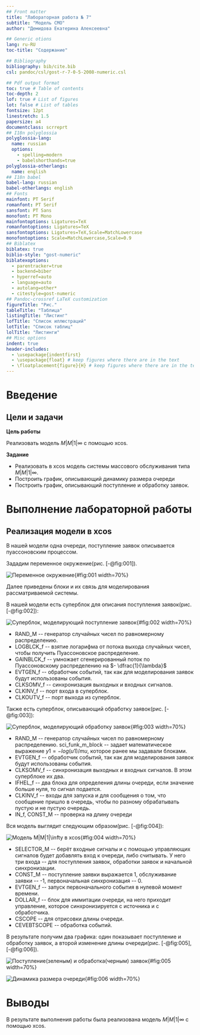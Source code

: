 ```yaml
---
## Front matter
title: "Лабораторная работа № 7"
subtitle: "Модель СМО"
author: "Демидова Екатерина Алексеевна"

## Generic otions
lang: ru-RU
toc-title: "Содержание"

## Bibliography
bibliography: bib/cite.bib
csl: pandoc/csl/gost-r-7-0-5-2008-numeric.csl

## Pdf output format
toc: true # Table of contents
toc-depth: 2
lof: true # List of figures
lot: false # List of tables
fontsize: 12pt
linestretch: 1.5
papersize: a4
documentclass: scrreprt
## I18n polyglossia
polyglossia-lang:
  name: russian
  options:
	- spelling=modern
	- babelshorthands=true
polyglossia-otherlangs:
  name: english
## I18n babel
babel-lang: russian
babel-otherlangs: english
## Fonts
mainfont: PT Serif
romanfont: PT Serif
sansfont: PT Sans
monofont: PT Mono
mainfontoptions: Ligatures=TeX
romanfontoptions: Ligatures=TeX
sansfontoptions: Ligatures=TeX,Scale=MatchLowercase
monofontoptions: Scale=MatchLowercase,Scale=0.9
## Biblatex
biblatex: true
biblio-style: "gost-numeric"
biblatexoptions:
  - parentracker=true
  - backend=biber
  - hyperref=auto
  - language=auto
  - autolang=other*
  - citestyle=gost-numeric
## Pandoc-crossref LaTeX customization
figureTitle: "Рис."
tableTitle: "Таблица"
listingTitle: "Листинг"
lofTitle: "Список иллюстраций"
lotTitle: "Список таблиц"
lolTitle: "Листинги"
## Misc options
indent: true
header-includes:
  - \usepackage{indentfirst}
  - \usepackage{float} # keep figures where there are in the text
  - \floatplacement{figure}{H} # keep figures where there are in the text
---
```


# Введение

## Цели и задачи

**Цель работы**

Реализовать модель $M|M|1|\infty$ с помощью xcos.

**Задание**

- Реализовать в xcos модель системы массового обслуживания типа $M|M|1|\infty$.
- Построить график, описывающий динамику размера очереди 
- Построить график, описывающий поступление и обработку заявок.

# Выполнение лабораторной работы

## Реализация модели в xcos

В нашей модели одна очереди, поступление заявок описывается пуассоновским процессом.

Зададим переменное окружение(рис. [-@fig:001]).

![Переменное окружение](image/1.png){#fig:001 width=70%}

Далее приведены блоки и их связь для моделирования рассматриваемой системы.

В нашей модели есть суперблок для описания поступления заявок(рис. [-@fig:002]):

![Суперблок, моделирующий поступление заявок](image/2.png){#fig:002 width=70%}

- RAND_M -- генератор случайных чисел по равномерному распределению.
- LOGBLCK_f -- взятие логарифма от потока выхода случайных чисел, чтобы получить Пуассоновское распределение.
- GAINBLCK_f -- умножает сгенерированный поток по Пуассоновскому распределению на $- \dfrac{1}{\lambda}$
- EVTGEN_f -- обработчик событий, так как для моделирования заявок будут использованы события.
- CLKSOMV_f -- синхронизация выходных и входных сигналов.
- CLKINV_f -- порт входа в суперблок.
- CLKOUTV_f -- порт выхода из суперблок.

Также есть суперблок, описывающий обработку заявок(рис. [-@fig:003]):

![Суперблок, моделирующий обработку заявок](image/3.png){#fig:003 width=70%}

- RAND_M -- генератор случайных чисел по равномерному распределению.
sci_funk_m_block -- задает математическое выражение $y1=-log(u1)/mu$, которое ранее мы задавали блоками.
- EVTGEN_f -- обработчик событий, так как для моделирования заявок будут использованы события.
- CLKSOMV_f -- синхронизация выходных и входных сигналов. В этом суперблоке их два. 
- IFHEL_f -- два блока для определения длины очереди, если значение больше нуля, то сигнал подается.
- CLKINV_f -- входы для запуска и для сообщения о том, что сообщение пришло в очередь, чтобы по разному обрабатывать пустую и не пустую очередь.
- IN_f, CONST_M -- проверка на длину очереди

Вся модель выглядит следующим образом(рис. [-@fig:004]):

![Модель $M|M|1|\infty$ в xcos](image/4.png){#fig:004 width=70%}

- SELECTOR_M -- берёт входные сигналы и с помощью управляющих сигналов будет добавлять вход к очереди, либо считывать. У него три входа -- для поступления заявок, обработки заявок и начальной синхронизации.
- CONST_M -- поступление заявки выражается 1, обслуживание заявки -- -1, первоначальная синхронизация -- 0.
- EVTGEN_f -- запуск первоначального события в нулевой момент времени.
- DOLLAR_f -- блок для иммитации очереди, на него приходит управление, которое синхронизируется с источника и с обработчика.
- CSCOPE -- для отрисовки длины очереди.
- CEVEBTSCOPE -- обработка событий.


В результате получим два графика: один показывает поступление и обработку заявок, а второй изменение длины очереди(рис. [-@fig:005], [-@fig:006]).

![Поступление(зеленым) и обработка(черным) заявок](image/5.png){#fig:005 width=70%}

![Динамика размера очереди](image/6.png){#fig:006 width=70%}

# Выводы

В результате выполнения работы была реализована модель $M|M|1|\infty$ с помощью xcos.